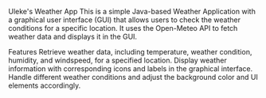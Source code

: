 Uleke's Weather App
This is a simple Java-based Weather Application with a graphical user interface (GUI) that allows users to check the weather conditions for a specific location. It uses the Open-Meteo API to fetch weather data and displays it in the GUI.

Features
Retrieve weather data, including temperature, weather condition, humidity, and windspeed, for a specified location.
Display weather information with corresponding icons and labels in the graphical interface.
Handle different weather conditions and adjust the background color and UI elements accordingly.
